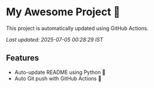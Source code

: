 # My Awesome Project 🚀

This project is automatically updated using GitHub Actions.

_Last updated: 2025-07-05 00:28:29 IST_

## Features
- Auto-update README using Python 🐍
- Auto Git push with GitHub Actions 🤖
